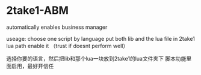# 2take1-ABM
automatically enables business manager

useage:
choose one script by language
put both lib and the lua file in 2take1 lua path
enable it （trust if doesnt perform well）

选择你要的语言，然后把lib和那个lua一块放到2take1的lua文件夹下
脚本功能里面启用，最好开信任

